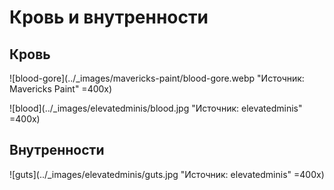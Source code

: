 # Кровь и внутренности

## Кровь

![blood-gore](../_images/mavericks-paint/blood-gore.webp "Источник: Mavericks Paint" =400x)

![blood](../_images/elevatedminis/blood.jpg "Источник: elevatedminis" =400x)

## Внутренности

![guts](../_images/elevatedminis/guts.jpg "Источник: elevatedminis" =400x)
